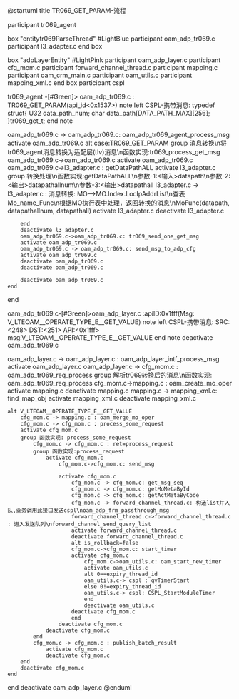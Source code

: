 @startuml
title TR069_GET_PARAM-流程

participant  tr069_agent

box "entitytr069ParseThread" #LightBlue
participant  oam_adp_tr069.c
participant  l3_adapter.c
end box



box "adpLayerEntity" #LightPink
participant  oam_adp_layer.c
participant  cfg_mom.c
participant  forward_channel_thread.c
participant  mapping.c
participant  oam_crm_main.c
participant  oam_utils.c
participant  mapping_xml.c
end box
participant  cspl

tr069_agent -[#Green]> oam_adp_tr069.c : TR069_GET_PARAM(api_id<0x1537>)
note left
CSPL-携带消息:
typedef struct{
	U32 data_path_num;
	char data_path[DATA_PATH_MAX][256];
}tr069_get_t;
end note





oam_adp_tr069.c -> oam_adp_tr069.c: oam_adp_tr069_agent_process_msg
activate oam_adp_tr069.c
alt case:TR069_GET_PARAM
    group 消息转换\n将tr069_agent消息转换为适配层(tlv)消息\n函数实现:tr069_process_get_msg
        oam_adp_tr069.c->oam_adp_tr069.c
        activate   oam_adp_tr069.c
        oam_adp_tr069.c->l3_adapter.c : getDataPathALL
        activate   l3_adapter.c
        group 转换处理\n函数实现:getDataPathALL\n参数-1:<输入>datapath\n参数-2:<输出>datapathallnum\n参数-3:<输出>datapathall
            l3_adapter.c -> l3_adapter.c : 消息转换: MO-->MO.Index.LocIpAddrList\n查表Mo_name_Func\n根据MO执行表中处理，返回转换的消息\nMoFunc(datapath, datapathallnum, datapathall)
            activate l3_adapter.c
            deactivate l3_adapter.c

        end
        deactivate l3_adapter.c
        oam_adp_tr069.c->oam_adp_tr069.c: tr069_send_one_get_msg
        activate oam_adp_tr069.c
        oam_adp_tr069.c -> oam_adp_tr069.c: send_msg_to_adp_cfg
        activate oam_adp_tr069.c
        deactivate oam_adp_tr069.c
        deactivate oam_adp_tr069.c

        deactivate oam_adp_tr069.c
    end
end

oam_adp_tr069.c-[#Green]>oam_adp_layer.c :apiID:0x1fff(Msg: V_LTEOAM__OPERATE_TYPE_E__GET_VALUE)
    note left
        CSPL-携带消息:
        SRC:<248>
        DST:<251>
        API:<0x1fff>
        msg:V_LTEOAM__OPERATE_TYPE_E__GET_VALUE
    end note
deactivate oam_adp_tr069.c



oam_adp_layer.c -> oam_adp_layer.c : oam_adp_layer_intf_process_msg
activate oam_adp_layer.c
oam_adp_layer.c -> cfg_mom.c : oam_adp_tr069_req_process
group 解析tr069转换后的消息\n函数实现: oam_adp_tr069_req_process
    cfg_mom.c->mapping.c : oam_create_mo_oper
    activate mapping.c
    deactivate mapping.c
    mapping.c -> mapping_xml.c: find_map_obj
    activate mapping_xml.c
    deactivate mapping_xml.c


    alt V_LTEOAM__OPERATE_TYPE_E__GET_VALUE
        cfg_mom.c -> mapping.c : oam_merge_mo_oper
        cfg_mom.c -> cfg_mom.c : process_some_request
        activate cfg_mom.c
        group 函数实现: process_some_request
            cfg_mom.c -> cfg_mom.c : ret=process_request
            group 函数实现:process_request
                activate cfg_mom.c
                    cfg_mom.c->cfg_mom.c: send_msg

                    activate cfg_mom.c
                        cfg_mom.c -> cfg_mom.c: get_msg_seq
                        cfg_mom.c -> cfg_mom.c: getMoMetaById
                        cfg_mom.c -> cfg_mom.c: getActMetaByCode
                        cfg_mom.c -> forward_channel_thread.c: 构造list并入队,业务调用此接口发送cspl\noam_adp_frm_passthrough_msg
                        forward_channel_thread.c->forward_channel_thread.c : 进入发送队列\nforward_channel_send_query_list
                        activate forward_channel_thread.c
                        deactivate forward_channel_thread.c
                        alt is_rollback=false
                        cfg_mom.c->cfg_mom.c: start_timer
                        activate cfg_mom.c
                            cfg_mom.c->oam_utils.c: oam_start_new_timer
                            activate oam_utils.c
                            alt 0==expiry_thread_id
                            oam_utils.c-> cspl : qvTimerStart
                            else 0!=expiry_thread_id
                            oam_utils.c-> cspl: CSPL_StartModuleTimer
                            end
                            deactivate oam_utils.c
                        deactivate cfg_mom.c
                        end
                    deactivate cfg_mom.c
                deactivate cfg_mom.c
            end
            cfg_mom.c -> cfg_mom.c : publish_batch_result
                activate cfg_mom.c
                deactivate cfg_mom.c
        end
        deactivate cfg_mom.c
    end
end
deactivate oam_adp_layer.c
@enduml
